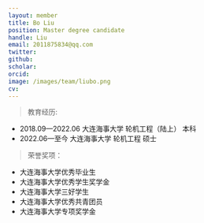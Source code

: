 ```yaml
---
layout: member
title: Bo Liu
position: Master degree candidate
handle: Liu
email: 2011875834@qq.com
twitter: 
github: 
scholar:
orcid: 
image: /images/team/liubo.png
cv: 
---
```


> 教育经历:

- 2018.09—2022.06 大连海事大学 轮机工程（陆上） 本科
- 2022.06—至今 大连海事大学 轮机工程 硕士

> 荣誉奖项：

- 大连海事大学优秀毕业生
- 大连海事大学优秀学生奖学金
- 大连海事大学三好学生
- 大连海事大学优秀共青团员
- 大连海事大学专项奖学金